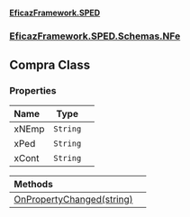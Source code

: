#### [EficazFramework.SPED](EficazFrameworkSPED.md 'EficazFramework SPED')
### [EficazFramework.SPED.Schemas.NFe](EficazFramework.SPED.Schemas.NFe.md 'EficazFramework.SPED.Schemas.NFe')

## Compra Class
### Properties

| Name | Type | |
| :--- | :---: | :--- |
| xNEmp | `String` |  |
| xPed | `String` |  |
| xCont | `String` |  |

| Methods | |
| :--- | :--- |
| [OnPropertyChanged(string)](EficazFramework.SPED.Schemas.NFe/Compra/OnPropertyChanged(string).md 'EficazFramework.SPED.Schemas.NFe.Compra.OnPropertyChanged(string)') | |
